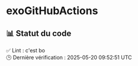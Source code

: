 # exoGitHubActions
<!--status-->
## 📊 Statut du code

  
✅ Lint : c'est bo  
🕒 Dernière vérification : 2025-05-20 09:52:51 UTC
<!--endstatus-->
